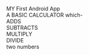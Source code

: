 MY First Android App<br>
A BASIC CALCULATOR which-<br>
    ADDS<br>
    SUBTRACTS<br>
    MULTIPLY<br>
    DIVIDE<br>
two numbers
